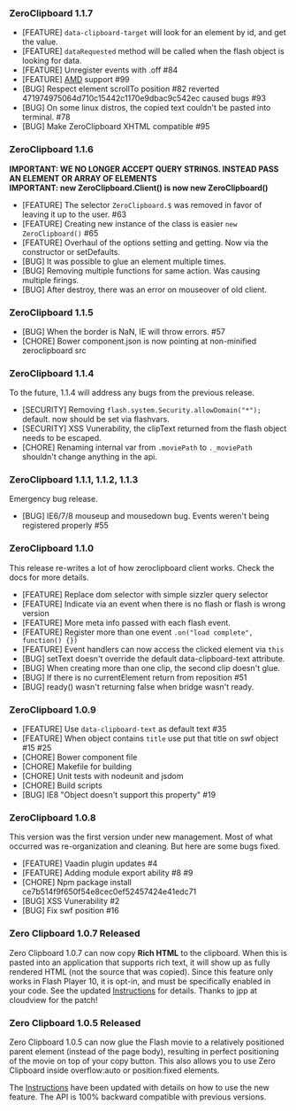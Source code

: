 ### ZeroClipboard 1.1.7

* [FEATURE] `data-clipboard-target` will look for an element by id, and get the value.
* [FEATURE] `dataRequested` method will be called when the flash object is looking for data.
* [FEATURE] Unregister events with .off #84
* [FEATURE] [AMD](https://github.com/amdjs/amdjs-api/wiki/AMD) support #99
* [BUG] Respect element scrollTo position #82 reverted 471974975064d710c15442c1170e9dbac9c542ec caused bugs #93
* [BUG] On some linux distros, the copied text couldn't be pasted into terminal. #78
* [BUG] Make ZeroClipboard XHTML compatible #95

### ZeroClipboard 1.1.6

**IMPORTANT: WE NO LONGER ACCEPT QUERY STRINGS. INSTEAD PASS AN ELEMENT OR ARRAY OF ELEMENTS**<br/>
**IMPORTANT: new ZeroClipboard.Client() is now new ZeroClipboard()**

* [FEATURE] The selector `ZeroClipboard.$` was removed in favor of leaving it up to the user. #63
* [FEATURE] Creating new instance of the class is easier `new ZeroClipboard()` #65
* [FEATURE] Overhaul of the options setting and getting. Now via the constructor or setDefaults.
* [BUG] It was possible to glue an element multiple times.
* [BUG] Removing multiple functions for same action. Was causing multiple firings.
* [BUG] After destroy, there was an error on mouseover of old client.

### ZeroClipboard 1.1.5

* [BUG] When the border is NaN, IE will throw errors. #57
* [CHORE] Bower component.json is now pointing at non-minified zeroclipboard src

### ZeroClipboard 1.1.4

To the future, 1.1.4 will address any bugs from the previous release.

* [SECURITY] Removing `flash.system.Security.allowDomain("*");` default. now should be set via flashvars.
* [SECURITY] XSS Vunerability, the clipText returned from the flash object needs to be escaped.
* [CHORE] Renaming internal var from `.moviePath` to `._moviePath` shouldn't change anything in the api.

### ZeroClipboard 1.1.1, 1.1.2, 1.1.3

Emergency bug release.

* [BUG] IE6/7/8 mouseup and mousedown bug. Events weren't being registered properly #55

### ZeroClipboard 1.1.0

This release re-writes a lot of how zeroclipboard client works. Check the docs for more details.

* [FEATURE] Replace dom selector with simple sizzler query selector
* [FEATURE] Indicate via an event when there is no flash or flash is wrong version
* [FEATURE] More meta info passed with each flash event.
* [FEATURE] Register more than one event `.on("load complete", function() {})`
* [FEATURE] Event handlers can now access the clicked element via `this`
* [BUG] setText doesn't override the default data-clipboard-text attribute.
* [BUG] When creating more than one clip, the second clip doesn't glue.
* [BUG] If there is no currentElement return from reposition #51
* [BUG] ready() wasn't returning false when bridge wasn't ready.

### ZeroClipboard 1.0.9

* [FEATURE] Use `data-clipboard-text` as default text #35
* [FEATURE] When object contains `title` use put that title on swf object #15 #25
* [CHORE] Bower component file
* [CHORE] Makefile for building
* [CHORE] Unit tests with nodeunit and jsdom
* [CHORE] Build scripts
* [BUG] IE8 "Object doesn't support this property" #19

### ZeroClipboard 1.0.8

This version was the first version under new management. Most of what occurred was re-organization and cleaning. But here are some bugs fixed.

* [FEATURE] Vaadin plugin updates #4
* [FEATURE] Adding module export ability #8 #9
* [CHORE] Npm package install ce7b514f9f650f54e8cec0ef52457424e41edc71
* [BUG] XSS Vunerability #2
* [BUG] Fix swf position #16

### Zero Clipboard 1.0.7 Released

Zero Clipboard 1.0.7 can now copy **Rich HTML** to the clipboard. When this is pasted into an application that supports rich text, it will show up as fully rendered HTML (not the source that was copied). Since this feature only works in Flash Player 10, it is opt-in, and must be specifically enabled in your code. See the updated [Instructions](https://github.com/jonrohan/ZeroClipboard/blob/master/docs/instructions.md) for details. Thanks to jpp at cloudview for the patch!

### Zero Clipboard 1.0.5 Released

Zero Clipboard 1.0.5 can now glue the Flash movie to a relatively positioned parent element (instead of the page body), resulting in perfect positioning of the movie on top of your copy button. This also allows you to use Zero Clipboard inside overflow:auto or position:fixed elements.

The [Instructions](instructions.md) have been updated with details on how to use the new feature. The API is 100% backward compatible with previous versions.

